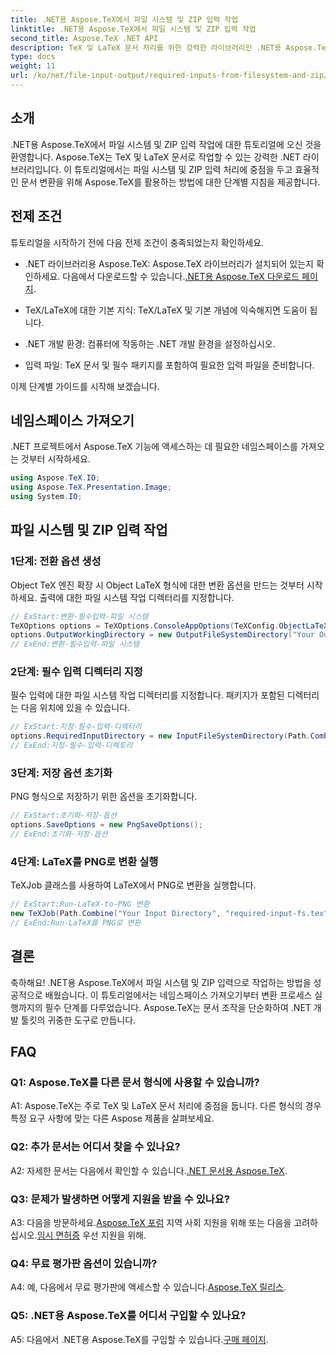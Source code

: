 ```yaml
---
title: .NET용 Aspose.TeX에서 파일 시스템 및 ZIP 입력 작업
linktitle: .NET용 Aspose.TeX에서 파일 시스템 및 ZIP 입력 작업
second_title: Aspose.TeX .NET API
description: TeX 및 LaTeX 문서 처리를 위한 강력한 라이브러리인 .NET용 Aspose.TeX를 살펴보세요. 파일 시스템 및 ZIP 입력을 사용하여 파일을 효율적으로 변환합니다.
type: docs
weight: 11
url: /ko/net/file-input-output/required-inputs-from-filesystem-and-zip/
---
```

## 소개

.NET용 Aspose.TeX에서 파일 시스템 및 ZIP 입력 작업에 대한 튜토리얼에 오신 것을 환영합니다. Aspose.TeX는 TeX 및 LaTeX 문서로 작업할 수 있는 강력한 .NET 라이브러리입니다. 이 튜토리얼에서는 파일 시스템 및 ZIP 입력 처리에 중점을 두고 효율적인 문서 변환을 위해 Aspose.TeX를 활용하는 방법에 대한 단계별 지침을 제공합니다.

## 전제 조건

튜토리얼을 시작하기 전에 다음 전제 조건이 충족되었는지 확인하세요.

-  .NET 라이브러리용 Aspose.TeX: Aspose.TeX 라이브러리가 설치되어 있는지 확인하세요. 다음에서 다운로드할 수 있습니다.[.NET용 Aspose.TeX 다운로드 페이지](https://releases.aspose.com/tex/net/).

- TeX/LaTeX에 대한 기본 지식: TeX/LaTeX 및 기본 개념에 익숙해지면 도움이 됩니다.

- .NET 개발 환경: 컴퓨터에 작동하는 .NET 개발 환경을 설정하십시오.

- 입력 파일: TeX 문서 및 필수 패키지를 포함하여 필요한 입력 파일을 준비합니다.

이제 단계별 가이드를 시작해 보겠습니다.

## 네임스페이스 가져오기

.NET 프로젝트에서 Aspose.TeX 기능에 액세스하는 데 필요한 네임스페이스를 가져오는 것부터 시작하세요.

```csharp
using Aspose.TeX.IO;
using Aspose.TeX.Presentation.Image;
using System.IO;
```

## 파일 시스템 및 ZIP 입력 작업

### 1단계: 전환 옵션 생성

Object TeX 엔진 확장 시 Object LaTeX 형식에 대한 변환 옵션을 만드는 것부터 시작하세요. 출력에 대한 파일 시스템 작업 디렉터리를 지정합니다.

```csharp
// ExStart:변환-필수입력-파일 시스템
TeXOptions options = TeXOptions.ConsoleAppOptions(TeXConfig.ObjectLaTeX);
options.OutputWorkingDirectory = new OutputFileSystemDirectory("Your Output Directory");
// ExEnd:변환-필수입력-파일 시스템
```

### 2단계: 필수 입력 디렉터리 지정

필수 입력에 대한 파일 시스템 작업 디렉터리를 지정합니다. 패키지가 포함된 디렉터리는 다음 위치에 있을 수 있습니다.

```csharp
// ExStart:지정-필수-입력-디렉터리
options.RequiredInputDirectory = new InputFileSystemDirectory(Path.Combine("Your Input Directory", "packages"));
// ExEnd:지정-필수-입력-디렉토리
```

### 3단계: 저장 옵션 초기화

PNG 형식으로 저장하기 위한 옵션을 초기화합니다.

```csharp
// ExStart:초기화-저장-옵션
options.SaveOptions = new PngSaveOptions();
// ExEnd:초기화-저장-옵션
```

### 4단계: LaTeX를 PNG로 변환 실행

TeXJob 클래스를 사용하여 LaTeX에서 PNG로 변환을 실행합니다.

```csharp
// ExStart:Run-LaTeX-to-PNG 변환
new TeXJob(Path.Combine("Your Input Directory", "required-input-fs.tex"), new ImageDevice(), options).Run();
// ExEnd:Run-LaTeX를 PNG로 변환
```

## 결론

축하해요! .NET용 Aspose.TeX에서 파일 시스템 및 ZIP 입력으로 작업하는 방법을 성공적으로 배웠습니다. 이 튜토리얼에서는 네임스페이스 가져오기부터 변환 프로세스 실행까지의 필수 단계를 다루었습니다. Aspose.TeX는 문서 조작을 단순화하여 .NET 개발 툴킷의 귀중한 도구로 만듭니다.

## FAQ

### Q1: Aspose.TeX를 다른 문서 형식에 사용할 수 있습니까?

A1: Aspose.TeX는 주로 TeX 및 LaTeX 문서 처리에 중점을 둡니다. 다른 형식의 경우 특정 요구 사항에 맞는 다른 Aspose 제품을 살펴보세요.

### Q2: 추가 문서는 어디서 찾을 수 있나요?

 A2: 자세한 문서는 다음에서 확인할 수 있습니다.[.NET 문서용 Aspose.TeX](https://reference.aspose.com/tex/net/).

### Q3: 문제가 발생하면 어떻게 지원을 받을 수 있나요?

 A3: 다음을 방문하세요.[Aspose.TeX 포럼](https://forum.aspose.com/c/tex/47) 지역 사회 지원을 위해 또는 다음을 고려하십시오.[임시 면허증](https://purchase.aspose.com/temporary-license/) 우선 지원을 위해.

### Q4: 무료 평가판 옵션이 있습니까?

 A4: 예, 다음에서 무료 평가판에 액세스할 수 있습니다.[Aspose.TeX 릴리스](https://releases.aspose.com/).

### Q5: .NET용 Aspose.TeX를 어디서 구입할 수 있나요?

A5: 다음에서 .NET용 Aspose.TeX를 구입할 수 있습니다.[구매 페이지](https://purchase.aspose.com/buy).